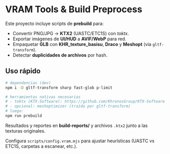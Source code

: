 # VRAM Tools & Build Preprocess

Este proyecto incluye scripts de **prebuild** para:
- Convertir PNG/JPG → **KTX2** (UASTC/ETC1S) con *toktx*.
- Exportar imágenes de **UI/HUD** a **AVIF/WebP** para red.
- Empaquetar **GLB** con **KHR_texture_basisu**, **Draco** y **Meshopt** (vía `gltf-transform`). 
- Detectar **duplicidades de archivos** por hash.

## Uso rápido
```bash
# dependencias (dev)
npm i -D gltf-transform sharp fast-glob p-limit

# herramientas nativas necesarias
# - toktx (KTX-Software): https://github.com/KhronosGroup/KTX-Software
# - opcional: meshoptimizer (traído por gltf-transform)
# luego:
npm run prebuild
```

Resultados y reportes en **build-reports/** y archivos `.ktx2` junto a las texturas originales.

Configura `scripts/config.vram.mjs` para ajustar heurísticas (UASTC vs ETC1S, carpetas a escanear, etc.).
